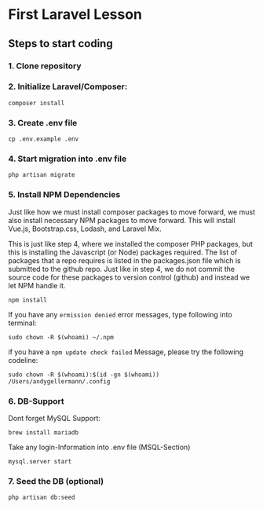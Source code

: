 # First Laravel Lesson

## Steps to start coding

### 1. Clone repository
### 2. Initialize Laravel/Composer:

```
composer install
```
### 3. Create .env file
```
cp .env.example .env
```
### 4. Start migration into .env file
```
php artisan migrate
```
### 5. Install NPM Dependencies
Just like how we must install composer packages to move forward, we must also install necessary NPM packages to move forward. This will install Vue.js, Bootstrap.css, Lodash, and Laravel Mix.

This is just like step 4, where we installed the composer PHP packages, but this is installing the Javascript (or Node) packages required. The list of packages that a repo requires is listed in the packages.json file which is submitted to the github repo. Just like in step 4, we do not commit the source code for these packages to version control (github) and instead we let NPM handle it.
```
npm install
```
If you have any ``ermission denied`` error messages, type following into terminal:
```
sudo chown -R $(whoami) ~/.npm
```
if you have a `npm update check failed` Message, please try the following codeline:
```
sudo chown -R $(whoami):$(id -gn $(whoami)) /Users/andygellermann/.config 
```
### 6. DB-Support
Dont forget MySQL Support:
```
brew install mariadb
```
Take any login-Information into .env file (MSQL-Section) 
```
mysql.server start
```
### 7. Seed the DB (optional)
```
php artisan db:seed
```